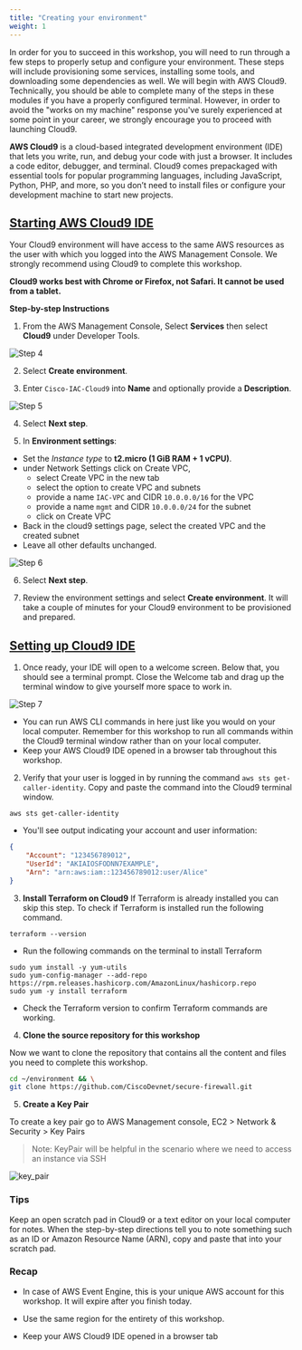 ```yaml
---
title: "Creating your environment"
weight: 1
---
```


In order for you to succeed in this workshop, you will need to run through a few steps to properly setup and configure your environment. These steps will include provisioning some services, installing some tools, and downloading some dependencies as well. We will begin with AWS Cloud9. Technically, you should be able to complete many of the steps in these modules if you have a properly configured terminal. However, in order to avoid the "works on my machine" response you've surely experienced at some point in your career, we strongly encourage you to proceed with launching Cloud9.

**AWS Cloud9** is a cloud-based integrated development environment (IDE) that lets you write, run, and debug your code with just a browser. It includes a code editor, debugger, and terminal. Cloud9 comes prepackaged with essential tools for popular programming languages, including JavaScript, Python, PHP, and more, so you don’t need to install files or configure your development machine to start new projects.

## **<ins>Starting AWS Cloud9 IDE</ins>**

Your Cloud9 environment will have access to the same AWS resources as the user with which you logged into the AWS Management Console. We strongly recommend using Cloud9 to complete this workshop.

**Cloud9 works best with Chrome or Firefox, not Safari. It cannot be used from a tablet.**

**Step-by-step Instructions**

1. From the AWS Management Console, Select **Services** then select **Cloud9** under Developer Tools. 

![Step 4](/static/images/getting_started/c9-step4.png)

2. Select **Create environment**.

3. Enter `Cisco-IAC-Cloud9` into **Name** and optionally provide a **Description**.

![Step 5](/static/images/getting_started/c9-step5.png)

4. Select **Next step**.

5. In **Environment settings**:
- Set the *Instance type* to **t2.micro (1 GiB RAM + 1 vCPU)**.
- under Network Settings click on Create VPC, 
  - select Create VPC in the new tab
  - select the option to create VPC and subnets 
  - provide a name ```IAC-VPC``` and CIDR ```10.0.0.0/16``` for the VPC
  - provide a name ```mgmt``` and CIDR ```10.0.0.0/24``` for the subnet
  - click on Create VPC
- Back in the cloud9 settings page, select the created VPC and the created subnet 
- Leave all other defaults unchanged.

![Step 6](/static/images/getting_started/c9-step6-b.png)

6. Select **Next step**.

7. Review the environment settings and select **Create environment**. It will take a couple of minutes for your Cloud9 environment to be provisioned and prepared.

## <ins>**Setting up Cloud9 IDE**</ins>

1. Once ready, your IDE will open to a welcome screen. Below that, you should see a terminal prompt. Close the Welcome tab and drag up the terminal window to give yourself more space to work in. 

![Step 7](/static/images/getting_started/c9-step7.png)

- You can run AWS CLI commands in here just like you would on your local computer. Remember for this workshop to run all commands within the Cloud9 terminal window rather than on your local computer.
- Keep your AWS Cloud9 IDE opened in a browser tab throughout this workshop.

2. Verify that your user is logged in by running the command `aws sts get-caller-identity`. Copy and paste the command into the Cloud9 terminal window. 

```console
aws sts get-caller-identity
```

- You'll see output indicating your account and user information:

```json
{
    "Account": "123456789012",
    "UserId": "AKIAIOSFODNN7EXAMPLE",
    "Arn": "arn:aws:iam::123456789012:user/Alice"
}
```
3. **Install Terraform on Cloud9**
If Terraform is already installed you can skip this step. To check if Terraform is installed run the following command.

```console
terraform --version
```

- Run the following commands on the terminal to install Terraform

```console
sudo yum install -y yum-utils
sudo yum-config-manager --add-repo https://rpm.releases.hashicorp.com/AmazonLinux/hashicorp.repo
sudo yum -y install terraform
```

- Check the Terraform version to confirm Terraform commands are working.

4. **Clone the source repository for this workshop**

Now we want to clone the repository that contains all the content and files you need to complete this workshop.

```bash
cd ~/environment && \
git clone https://github.com/CiscoDevnet/secure-firewall.git
```

5. **Create a Key Pair**

To create a key pair go to AWS Management console, EC2 > Network & Security > Key Pairs

>Note: KeyPair will be helpful in the scenario where we need to access an instance via SSH

![key_pair](/static/images/getting_started/key-pair.png)

### Tips

Keep an open scratch pad in Cloud9 or a text editor on your local computer for notes. When the step-by-step directions tell you to note something such as an ID or Amazon Resource Name (ARN), copy and paste that into your scratch pad.

### Recap

- In case of AWS Event Engine, this is your unique AWS account for this workshop. It will expire after you finish today.

- Use the same region for the entirety of this workshop.

- Keep your AWS Cloud9 IDE opened in a browser tab
